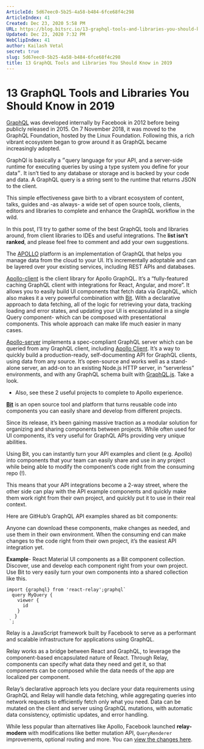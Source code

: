 ```yaml
---
ArticleId: 5d67eec0-5b25-4a58-b484-6fce68f4c298
ArticleIndex: 41
Created: Dec 23, 2020 5:58 PM
URL: https://blog.bitsrc.io/13-graphql-tools-and-libraries-you-should-know-in-2019-e4b9005f6fc2
Updated: Dec 23, 2020 7:32 PM
WebClipIndex: 41
author: Kailash Vetal
secret: true
slug: 5d67eec0-5b25-4a58-b484-6fce68f4c298
title: 13 GraphQL Tools and Libraries You Should Know in 2019
---
```

#  13 GraphQL Tools and Libraries You Should Know in 2019
[GraphQL](https://graphql.org/) was developed internally by Facebook in 2012 before being publicly released in 2015. On 7 November 2018, it was moved to the GraphQL Foundation, hosted by the Linux Foundation. Following this, a rich vibrant ecosystem began to grow around it as GraphQL became increasingly adopted.

GraphQl is basically a ״query language for your API, and a server-side runtime for executing queries by using a type system you define for your data״. It isn’t tied to any database or storage and is backed by your code and data. A GraphQL query is a string sent to the runtime that returns JSON to the client.

This simple effectiveness gave birth to a vibrant ecosystem of content, talks, guides and -as always- a wide set of open source tools, clients, editors and libraries to complete and enhance the GraphQL workflow in the wild.

In this post, I’ll try to gather some of the best GraphQL tools and libraries around, from client libraries to IDEs and useful integrations. The **list isn’t ranked**, and please feel free to comment and add your own suggestions.

The [APOLLO](https://medium.com/u/e46fa1c99b40?source=post_page-----e4b9005f6fc2----------------------) platform is an implementation of GraphQL that helps you manage data from the cloud to your UI. It’s incrementally adoptable and can be layered over your existing services, including REST APIs and databases.

[Apollo-client](https://github.com/apollographql/apollo-client) is the client library for Apollo GraphQL. It’s a “fully-featured caching GraphQL client with integrations for React, Angular, and more”. It allows you to easily build UI components that fetch data via GraphQL, which also makes it a very powerful combination with [Bit](https://bit.dev/). With a declarative approach to data fetching, all of the logic for retrieving your data, tracking loading and error states, and updating your UI is encapsulated in a single Query component- which can be composed with presentational components. This whole approach can make life much easier in many cases.

[Apollo-server](https://github.com/apollographql/apollo-server) implements a spec-compliant GraphQL server which can be queried from any GraphQL client, including [Apollo Client](https://www.apollographql.com/docs/react). It’s a way to quickly build a production-ready, self-documenting API for GraphQL clients, using data from any source. It’s open-source and works well as a stand-alone server, an add-on to an existing Node.js HTTP server, in “serverless” environments, and with any GraphQL schema built with [GraphQL.js](https://github.com/graphql/graphql-js). Take a look.

- Also, see these 2 useful projects to complete to Apollo experience.

**[Bit](https://github.com/teambit/bit)** is an open source tool and platform that turns reusable code into components you can easily share and develop from different projects.

Since its release, it’s been gaining massive traction as a modular solution for organizing and sharing components between projects. While often used for UI components, it’s very useful for GraphQL APIs providing very unique abilities.

Using Bit, you can instantly turn your API examples and client (e.g. Apollo) into components that your team can easily share and use in any project while being able to modify the component’s code right from the consuming repo (!).

This means that your API integrations become a 2-way street, where the other side can play with the API example components and quickly make them work right from their own project, and quickly put it to use in their real context.

Here are GitHub’s GraphQL API examples shared as bit components:

Anyone can download these components, make changes as needed, and use them in their own environment. When the consuming end can make changes to the code right from their own project, it’s the easiest API integration yet.

**Example**- React Material UI components as a Bit component collection. Discover, use and develop each component right from your own project. Use Bit to very easily turn your own components into a shared collection like this.

```
import {graphql} from 'react-relay';graphql`
  query MyQuery {
    viewer { 
      id 
    } 
   } 
 `;
```

Relay is a JavaScript framework built by Facebook to serve as a performant and scalable infrastructure for applications using GraphQL.

Relay works as a bridge between React and GraphQL, to leverage the component-based encapsulated nature of React. Through Relay, components can specify what data they need and get it, so that components can be composed while the data needs of the app are localized per component.

Relay’s declarative approach lets you declare your data requirements using GraphQL and Relay will handle data fetching, while aggregating queries into network requests to efficiently fetch only what you need. Data can be mutated on the client and server using GraphQL mutations, with automatic data consistency, optimistic updates, and error handling.

While less popular than alternatives like Apollo, Facebook launched **relay-modern** with modifications like better mutation API, `QueryRenderer` improvements, optional routing and more. You can [view the changes here](https://facebook.github.io/relay/docs/en/new-in-relay-modern.html).
